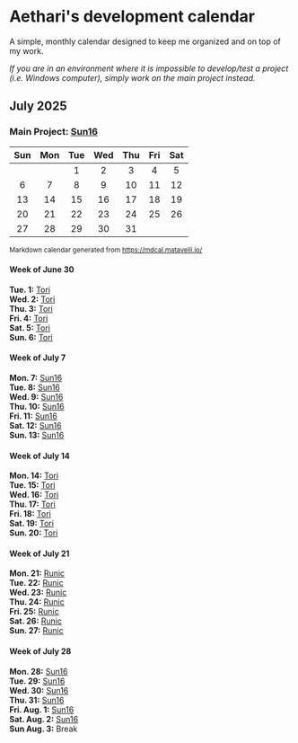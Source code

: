 # Aethari's development calendar
A simple, monthly calendar designed to keep me organized and on top of my work.  

*If you are in an environment where it is impossible to develop/test a project (i.e. Windows computer), simply work on the main project instead.*

## July 2025

### Main Project: [Sun16](https://github.com/Aethari/Sun16)

|	Sun	|	Mon	|	Tue	|	Wed	|	Thu	|	Fri	|	Sat	|
| :---: | :---: | :---: | :---: | :---: | :---: | :---: |
|		|		|	1	|	2	|	3	|	4	|	5	|
|	6	|	7	|	8	|	9	|	10	|	11	|	12	|
|	13	|	14	|	15	|	16	|	17	|	18	|	19	|
|	20	|	21	|	22	|	23	|	24	|	25	|	26	|
|	27	|	28	|	29	|	30	|	31	|		|		|

<sub>Markdown calendar generated from https://mdcal.matavelli.io/</sub>

#### Week of June 30
**Tue. 1:** [Tori](https://github.com/Aethari/Tori)  
**Wed. 2:** [Tori](https://github.com/Aethari/Tori)  
**Thu. 3:** [Tori](https://github.com/Aethari/Tori)  
**Fri. 4:** [Tori](https://github.com/Aethari/Tori)  
**Sat. 5:** [Tori](https://github.com/Aethari/Tori)  
**Sun. 6:** [Tori](https://github.com/Aethari/Tori)  

#### Week of July 7
**Mon. 7:** [Sun16](https://github.com/Aethari/Sun16)  
**Tue. 8:** [Sun16](https://github.com/Aethari/Sun16)  
**Wed. 9:** [Sun16](https://github.com/Aethari/Sun16)  
**Thu. 10:** [Sun16](https://github.com/Aethari/Sun16)  
**Fri. 11:** [Sun16](https://github.com/Aethari/Sun16)  
**Sat. 12:** [Sun16](https://github.com/Aethari/Sun16)  
**Sun. 13:** [Sun16](https://github.com/Aethari/Sun16)  

#### Week of July 14
**Mon. 14:** [Tori](https://github.com/Aethari/Tori)  
**Tue. 15:** [Tori](https://github.com/Aethari/Tori)  
**Wed. 16:** [Tori](https://github.com/Aethari/Tori)  
**Thu. 17:** [Tori](https://github.com/Aethari/Tori)  
**Fri. 18:** [Tori](https://github.com/Aethari/Tori)  
**Sat. 19:** [Tori](https://github.com/Aethari/Tori)  
**Sun. 20:** [Tori](https://github.com/Aethari/Tori)  

#### Week of July 21
**Mon. 21:** [Runic](https://github.com/Aethari/Runic)  
**Tue. 22:** [Runic](https://github.com/Aethari/Runic)  
**Wed. 23:** [Runic](https://github.com/Aethari/Runic)  
**Thu. 24:** [Runic](https://github.com/Aethari/Runic)  
**Fri. 25:** [Runic](https://github.com/Aethari/Runic)  
**Sat. 26:** [Runic](https://github.com/Aethari/Runic)  
**Sun. 27:** [Runic](https://github.com/Aethari/Runic)  

#### Week of July 28
**Mon. 28:** [Sun16](https://github.com/Aethari/Sun16)  
**Tue. 29:** [Sun16](https://github.com/Aethari/Sun16)  
**Wed. 30:** [Sun16](https://github.com/Aethari/Sun16)  
**Thu. 31:** [Sun16](https://github.com/Aethari/Sun16)  
**Fri. Aug. 1:** [Sun16](https://github.com/Aethari/Sun16)  
**Sat. Aug. 2:** [Sun16](https://github.com/Aethari/Sun16)  
**Sun Aug. 3:** Break  
